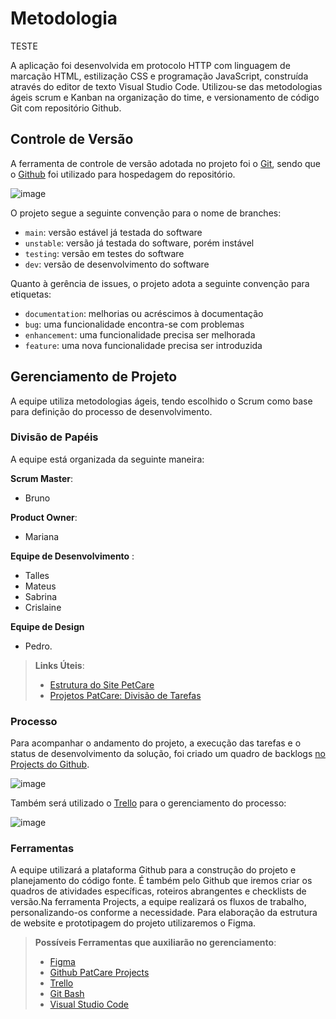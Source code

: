 
# Metodologia

TESTE

A aplicação foi desenvolvida em protocolo HTTP com linguagem de marcação HTML, estilização CSS e programação JavaScript, construída através do editor de texto Visual Studio Code. Utilizou-se das metodologias ágeis scrum e Kanban na organização do time, e versionamento de código Git com repositório Github.

## Controle de Versão

A ferramenta de controle de versão adotada no projeto foi o
[Git](https://git-scm.com/), sendo que o [Github](https://github.com)
foi utilizado para hospedagem do repositório.

![image](https://user-images.githubusercontent.com/78277341/134427164-11d32c7b-1815-4469-b837-410951b5bc00.png)


O projeto segue a seguinte convenção para o nome de branches:

- `main`: versão estável já testada do software
- `unstable`: versão já testada do software, porém instável
- `testing`: versão em testes do software
- `dev`: versão de desenvolvimento do software

Quanto à gerência de issues, o projeto adota a seguinte convenção para
etiquetas:

- `documentation`: melhorias ou acréscimos à documentação
- `bug`: uma funcionalidade encontra-se com problemas
- `enhancement`: uma funcionalidade precisa ser melhorada
- `feature`: uma nova funcionalidade precisa ser introduzida


## Gerenciamento de Projeto
A equipe utiliza metodologias ágeis, tendo escolhido o Scrum como base para definição do
processo de desenvolvimento.


### Divisão de Papéis

A equipe está organizada da seguinte maneira:

**Scrum Master**:
-  Bruno

**Product Owner**:
 - Mariana

**Equipe de Desenvolvimento** :
-  Talles
-  Mateus
-  Sabrina
-  Crislaine

**Equipe de Design**
- Pedro.

> **Links Úteis**:
> - [Estrutura do Site PetCare](https://www.figma.com/file/uk6NlzfYOx8shXQK9PPYbQ/PetCare-Projeto?node-id=0%3A1)
> - [Projetos PatCare: Divisão de Tarefas](https://github.com/ICEI-PUC-Minas-PMV-ADS/PetCare/projects)

### Processo

Para acompanhar o andamento do projeto, a execução das tarefas e o status de desenvolvimento da solução, foi criado um quadro de backlogs [no Projects do Github](https://github.com/ICEI-PUC-Minas-PMV-ADS/PetCare/projects).

![image](https://user-images.githubusercontent.com/78277341/134427772-e5fbfc30-bcc3-44c1-97c7-9bf2160c929e.png)

Também será utilizado o [Trello](https://trello.com/b/DaCH145N/projeto-petcare) para o gerenciamento do processo:

![image](https://user-images.githubusercontent.com/78277341/134428406-7482be7f-4722-4c2c-852a-166567c63736.png)


 
### Ferramentas

A equipe utilizará a plataforma Github para a construção do projeto e planejamento do código fonte. É também pelo Github que iremos criar os quadros de atividades específicas, roteiros abrangentes e checklists de versão.Na ferramenta Projects, a equipe realizará os fluxos de trabalho, personalizando-os conforme a necessidade. Para elaboração da estrutura de website e prototipagem do projeto utilizaremos o Figma. 

> **Possíveis Ferramentas que auxiliarão no gerenciamento**: 
> - [Figma](https://slack.com/)
> - [Github PatCare Projects](https://github.com/ICEI-PUC-Minas-PMV-ADS/PetCare/projects)
> - [Trello](https://trello.com/b/DaCH145N/projeto-petcare)
> - [Git Bash](https://git-scm.com/downloads)
> - [Visual Studio Code](https://code.visualstudio.com/)
